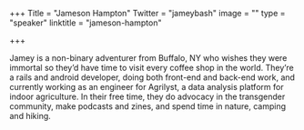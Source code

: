 +++
Title = "Jameson Hampton"
Twitter = "jameybash"
image = ""
type = "speaker"
linktitle = "jameson-hampton"

+++

Jamey is a non-binary adventurer from Buffalo, NY who wishes they were immortal so they’d have time to visit every coffee shop in the world. They’re a rails and android developer, doing both front-end and back-end work, and currently working as an engineer for Agrilyst, a data analysis platform for indoor agriculture. In their free time, they do advocacy in the transgender community, make podcasts and zines, and spend time in nature, camping and hiking.
